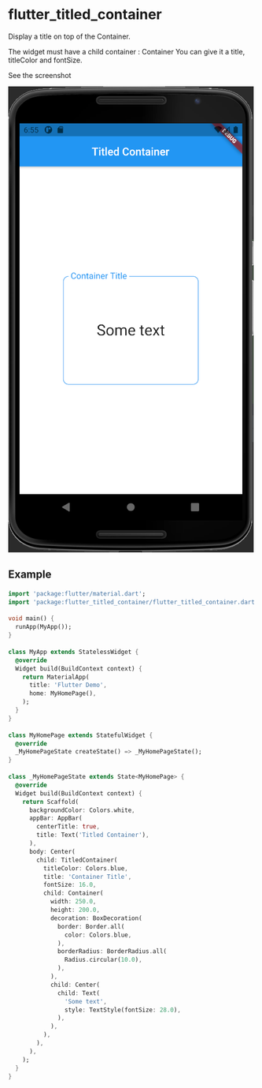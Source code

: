 # flutter_titled_container

Display a title on top of the Container.

The widget must have a child container : Container
You can give it a title, titleColor and fontSize.

See the screenshot

![](https://github.com/johandb/flutter_titled_container/blob/main/supplement/app.png)

## Example

```dart
import 'package:flutter/material.dart';
import 'package:flutter_titled_container/flutter_titled_container.dart';

void main() {
  runApp(MyApp());
}

class MyApp extends StatelessWidget {
  @override
  Widget build(BuildContext context) {
    return MaterialApp(
      title: 'Flutter Demo',
      home: MyHomePage(),
    );
  }
}

class MyHomePage extends StatefulWidget {
  @override
  _MyHomePageState createState() => _MyHomePageState();
}

class _MyHomePageState extends State<MyHomePage> {
  @override
  Widget build(BuildContext context) {
    return Scaffold(
      backgroundColor: Colors.white,
      appBar: AppBar(
        centerTitle: true,
        title: Text('Titled Container'),
      ),
      body: Center(
        child: TitledContainer(
          titleColor: Colors.blue,
          title: 'Container Title',
          fontSize: 16.0,
          child: Container(
            width: 250.0,
            height: 200.0,
            decoration: BoxDecoration(
              border: Border.all(
                color: Colors.blue,
              ),
              borderRadius: BorderRadius.all(
                Radius.circular(10.0),
              ),
            ),
            child: Center(
              child: Text(
                'Some text',
                style: TextStyle(fontSize: 28.0),
              ),
            ),
          ),
        ),
      ),
    );
  }
}

```
